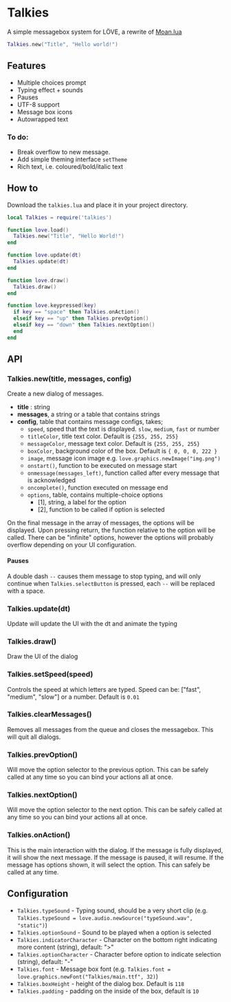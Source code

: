 # Talkies
A simple messagebox system for LÖVE, a rewrite of [Moan.lua](https://github.com/tanema/moan.lua)

```lua
Talkies.new("Title", "Hello world!")
```

## Features
- Multiple choices prompt
- Typing effect + sounds
- Pauses
- UTF-8 support
- Message box icons
- Autowrapped text

### To do:
- Break overflow to new message.
- Add simple theming interface `setTheme`
- Rich text, i.e. coloured/bold/italic text

## How to
Download the `talkies.lua` and place it in your project directory.

```lua
local Talkies = require('talkies')

function love.load()
  Talkies.new("Title", "Hello World!")
end

function love.update(dt)
  Talkies.update(dt)
end

function love.draw()
  Talkies.draw()
end

function love.keypressed(key)
  if key == "space" then Talkies.onAction()
  elseif key == "up" then Talkies.prevOption()
  elseif key == "down" then Talkies.nextOption()
  end
end
```

## API

### Talkies.new(title, messages, config)
Create a new dialog of messages.

- **title** : string
- **messages**, a string or a table that contains strings
- **config**, table that contains message configs, takes;
  * `speed`, speed that the text is displayed. `slow`, `medium`, `fast` or number
  * `titleColor`, title text color. Default is `{255, 255, 255}`
  * `messageColor`, message text color. Default is `{255, 255, 255}`
  * `boxColor`, background color of the box. Default is `{ 0, 0, 0, 222 }`
  * `image`, message icon image e.g. `love.graphics.newImage("img.png")`
  * `onstart()`, function to be executed on message start
  * `onmessage(messages_left)`, function called after every message that is acknowledged
  * `oncomplete()`, function executed on message end
  * `options`, table, contains multiple-choice options
    - [1], string, a label for the option
    - [2], function to be called if option is selected

On the final message in the array of messages, the options will be displayed.
Upon pressing return, the function relative to the option will be called. There
can be "infinite" options, however the options will probably overflow depending
on your UI configuration.

#### Pauses
A double dash `--` causes them message to stop typing, and will only continue when
`Talkies.selectButton` is pressed, each `--` will be replaced with a space.

### Talkies.update(dt)
Update will update the UI with the dt and animate the typing

### Talkies.draw()
Draw the UI of the dialog

### Talkies.setSpeed(speed)
Controls the speed at which letters are typed. Speed can be: ["fast", "medium", "slow"]
or a number. Default is `0.01`

### Talkies.clearMessages()
Removes all messages from the queue and closes the messagebox. This will quit all dialogs.

### Talkies.prevOption()
Will move the option selector to the previous option. This can be safely called at any
time so you can bind your actions all at once.

### Talkies.nextOption()
Will move the option selector to the next option. This can be safely called at any
time so you can bind your actions all at once.

### Talkies.onAction()
This is the main interaction with the dialog. If the message is fully displayed,
it will show the next message. If the message is paused, it will resume. If the
message has options shown, it will select the option. This can safely be called
at any time.

## Configuration
* `Talkies.typeSound` - Typing sound, should be a very short clip (e.g. `Talkies.typeSound = love.audio.newSource("typeSound.wav", "static")`)
* `Talkies.optionSound` - Sound to be played when a option is selected
* `Talkies.indicatorCharacter` - Character on the bottom right indicating more content (string), default: ">"
* `Talkies.optionCharacter` - Character before option to indicate selection (string), default: "-"
* `Talkies.font` - Message box font (e.g. `Talkies.font = love.graphics.newFont("Talkies/main.ttf", 32)`)
* `Talkies.boxHeight` - height of the dialog box. Default is `118`
* `Talkies.padding` - padding on the inside of the box, default is `10`
